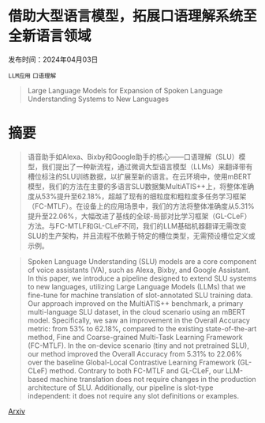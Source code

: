 # 借助大型语言模型，拓展口语理解系统至全新语言领域

发布时间：2024年04月03日

`LLM应用` `口语理解`

> Large Language Models for Expansion of Spoken Language Understanding Systems to New Languages

# 摘要

> 语音助手如Alexa、Bixby和Google助手的核心——口语理解（SLU）模型，我们提出了一种新流程，通过微调大型语言模型（LLMs）来翻译带有槽位标注的SLU训练数据，以扩展至新的语言。在云环境中，使用mBERT模型，我们的方法在主要的多语言SLU数据集MultiATIS++上，将整体准确度从53%提升至62.18%，超越了现有的细粒度和粗粒度多任务学习框架（FC-MTLF）。在设备上的应用场景中，我们的方法将整体准确度从5.31%提升至22.06%，大幅改进了基线的全球-局部对比学习框架（GL-CLeF）方法。与FC-MTLF和GL-CLeF不同，我们的LLM基础机器翻译无需改变SLU的生产架构，并且流程不依赖于特定的槽位类型，无需预设槽位定义或示例。

> Spoken Language Understanding (SLU) models are a core component of voice assistants (VA), such as Alexa, Bixby, and Google Assistant. In this paper, we introduce a pipeline designed to extend SLU systems to new languages, utilizing Large Language Models (LLMs) that we fine-tune for machine translation of slot-annotated SLU training data. Our approach improved on the MultiATIS++ benchmark, a primary multi-language SLU dataset, in the cloud scenario using an mBERT model. Specifically, we saw an improvement in the Overall Accuracy metric: from 53% to 62.18%, compared to the existing state-of-the-art method, Fine and Coarse-grained Multi-Task Learning Framework (FC-MTLF). In the on-device scenario (tiny and not pretrained SLU), our method improved the Overall Accuracy from 5.31% to 22.06% over the baseline Global-Local Contrastive Learning Framework (GL-CLeF) method. Contrary to both FC-MTLF and GL-CLeF, our LLM-based machine translation does not require changes in the production architecture of SLU. Additionally, our pipeline is slot-type independent: it does not require any slot definitions or examples.

[Arxiv](https://arxiv.org/abs/2404.02588)